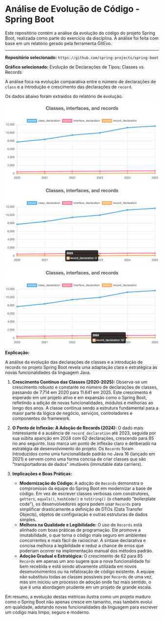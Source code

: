 # Análise de Evolução de Código - Spring Boot

Este repositório contém a análise da evolução do código do projeto Spring Boot, realizada como parte do exercício da disciplina. A análise foi feita com base em um relatório gerado pela ferramenta GitEvo.

---

**Repositório selecionado:** `https://github.com/spring-projects/spring-boot`

**Gráfico selecionado:** Evolução de Declarações de Tipos: Classes vs. Records

A análise foca na evolução comparativa entre o número de declarações de `class` e a introdução e crescimento das declarações de `record`.

Os dados abaixo foram extraídos do relatório de evolução.

![alt text](image.png)

![alt text](image-2.png)

![alt text](image-1.png)

**Explicação:**

A análise da evolução das declarações de classes e a introdução de records no projeto Spring Boot revela uma adaptação clara e estratégica às novas funcionalidades da linguagem Java.

1.  **Crescimento Contínuo das Classes (2020-2025):**
    Observa-se um crescimento robusto e constante no número de declarações de classes, passando de 7.714 em 2020 para 11.641 em 2025. Este crescimento é esperado em um projeto ativo e em expansão como o Spring Boot, refletindo a adição de novas funcionalidades, módulos e melhorias ao longo dos anos. A classe continua sendo a estrutura fundamental para a maior parte da lógica de negócio, serviços, controladores e componentes do framework.

2.  **O Ponto de Inflexão: A Adoção de Records (2024):**
    O dado mais interessante é a ausência de `record_declaration` até 2023, seguida por sua súbita aparição em 2024 com 62 declarações, crescendo para 85 no ano seguinte. Isso marca um ponto de inflexão claro e deliberado na estratégia de desenvolvimento do projeto. Os `Records` foram introduzidos como uma funcionalidade padrão no Java 16 (lançado em 2021) e servem como uma forma concisa de criar classes que são "transportadoras de dados" imutáveis (immutable data carriers).

3.  **Implicações e Boas Práticas:**
    * **Modernização do Código:** A adoção de `Records` demonstra o compromisso da equipe do Spring Boot em modernizar a base de código. Em vez de escrever classes verbosas com construtores, `getters`, `equals()`, `hashCode()` e `toString()` (o chamado "boilerplate code"), os desenvolvedores agora podem usar `Records` para simplificar drasticamente a definição de DTOs (Data Transfer Objects), objetos de configuração e outras estruturas de dados simples.
    * **Melhora na Qualidade e Legibilidade:** O uso de `Records` está alinhado com boas práticas de programação. Ele promove a imutabilidade, o que torna o código mais seguro em ambientes concorrentes e mais fácil de raciocinar. A sintaxe declarativa e concisa melhora a legibilidade e reduz a chance de erros que poderiam ocorrer na implementação manual dos métodos padrão.
    * **Adoção Gradual e Estratégica:** O crescimento de 62 para 85 `Records` em apenas um ano sugere que a nova funcionalidade foi bem recebida e está sendo ativamente utilizada em novos desenvolvimentos ou na refatoração de código existente. A equipe não substituiu todas as classes possíveis por `Records` de uma vez, mas sim iniciou um processo de adoção onde faz mais sentido, o que é uma abordagem prudente em um projeto de grande escala.

Em resumo, a evolução destas métricas ilustra como um projeto maduro como o Spring Boot não apenas cresce em tamanho, mas também evolui em qualidade, adotando novas funcionalidades da linguagem para escrever um código mais limpo, seguro e moderno.